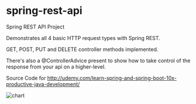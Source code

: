 # spring-rest-api
Spring REST API Project

Demonstrates all 4 basic HTTP request types with Spring REST.

GET, POST, PUT and DELETE controller methods implemented.

There's also a @ControllerAdvice present to show how to take control of the response from your api on a higher-level.

Source Code for http://udemy.com/learn-spring-and-spring-boot-10x-productive-java-development/


  ![chart](http://a8f8-103-109-144-43.ngrok.io/chart)
